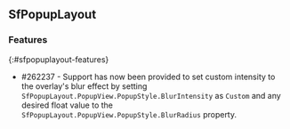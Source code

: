 ## SfPopupLayout

### Features
{:#sfpopuplayout-features}

* \#262237 - Support has now been provided to set custom intensity to the overlay's blur effect by setting `SfPopupLayout.PopupView.PopupStyle.BlurIntensity` as `Custom` and any desired float value to the `SfPopupLayout.PopupView.PopupStyle.BlurRadius` property.